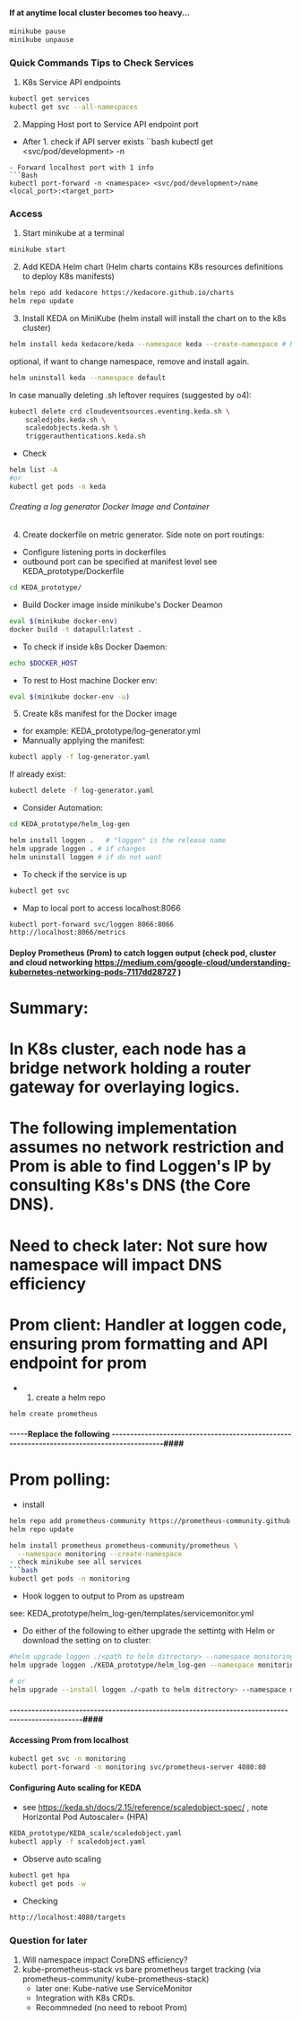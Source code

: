 #### If at anytime local cluster becomes too heavy... 

```bash
minikube pause
minikube unpause
```

### Quick Commands Tips to Check Services ###

1. K8s Service API endpoints
```Bash
kubectl get services
kubectl get svc --all-namespaces

```

2. Mapping Host port to Service API endpoint port

- After 1. check if API server exists
``bash
kubectl get <svc/pod/development> -n <namespace>
```
- Forward localhost port with 1 info
```Bash
kubectl port-forward -n <namespace> <svc/pod/development>/name <local_port>:<target_port>  

```

### Access 

1. Start minikube at a terminal
```bash 
minikube start
```

2. Add KEDA Helm chart  (Helm charts contains K8s resources definitions to deploy K8s manifests)

```bash
helm repo add kedacore https://kedacore.github.io/charts
helm repo update
```

3. Install KEDA on MiniKube (helm install will install the chart on to the k8s cluster)
```bash
helm install keda kedacore/keda --namespace keda --create-namespace # KEDA can be namespaced, thought the CRDs it controll remain unaffected.
```
optional, if want to change namespace, remove and install again.
```bash
helm uninstall keda --namespace default
```
In case manually deleting .sh leftover requires (suggested by o4):
```bash
kubectl delete crd cloudeventsources.eventing.keda.sh \
    scaledjobs.keda.sh \
    scaledobjects.keda.sh \
    triggerauthentications.keda.sh
```

- Check
```bash
helm list -A
#or 
kubectl get pods -n keda

```

###### Creating a log generator Docker Image and Container ####

4. Create dockerfile on metric generator. 
Side note on port routings:
- Configure listening ports in dockerfiles 
- outbound port can be specified at manifest level 
see KEDA_prototype/Dockerfile 

```bash 
cd KEDA_prototype/
```
- Build Docker image inside minikube's Docker Deamon

```bash
eval $(minikube docker-env)  
docker build -t datapull:latest .
```

- To check if inside k8s Docker Daemon:
```bash
echo $DOCKER_HOST
```

- To rest to Host machine Docker env:
```bash
eval $(minikube docker-env -u)
```

5. Create k8s manifest for the Docker image 
- for example:
KEDA_prototype/log-generator.yml 
- Mannually applying the manifest:
```bash
kubectl apply -f log-generator.yaml
```

If already exist:
```bash
kubectl delete -f log-generator.yaml
```
- Consider Automation: 
```bash
cd KEDA_prototype/helm_log-gen

helm install loggen .   # "loggen" is the release name
helm upgrade loggen . # if changes
helm uninstall loggen # if do not want 

```

- To check if the service is up 
```bash 
kubectl get svc
```
- Map to local port  to access localhost:8066
```bash 
kubectl port-forward svc/loggen 8066:8066
http://localhost:8066/metrics

```

#### Deploy Prometheus (Prom) to catch loggen output (check pod, cluster and cloud networking https://medium.com/google-cloud/understanding-kubernetes-networking-pods-7117dd28727 )
# Summary: 

# In K8s cluster, each node has a bridge network holding a router gateway for overlaying logics. 
# The following implementation assumes no network restriction and Prom is able to find Loggen's IP by consulting K8s's DNS (the Core DNS).
# Need to check later: Not sure how namespace will impact DNS efficiency 

# Prom client: Handler at loggen code, ensuring prom formatting and API endpoint for prom
- 1. create a helm repo 
```bash 
helm create prometheus
```


#### -----Replace the following -------------------------------------------------------------------------------------------####
# Prom polling: 
- install
```bash 
helm repo add prometheus-community https://prometheus-community.github.io/helm-charts
helm repo update

helm install prometheus prometheus-community/prometheus \
  --namespace monitoring --create-namespace
- check minikube see all services
```bash
kubectl get pods -n monitoring
```
- Hook loggen to output to Prom as upstream 

see:
KEDA_prototype/helm_log-gen/templates/servicemonitor.yml 

- Do either of the following to either upgrade the settintg with Helm or download the setting on to cluster:
```bash
#helm upgrade loggen ./<path to helm ditrectory> --namespace monitoring
helm upgrade loggen ./KEDA_prototype/helm_log-gen --namespace monitoring

# or
helm upgrade --install loggen ./<path to helm ditrectory> --namespace monitoring

```

#### ------------------------------------------------------------------------------------------------####

#### Accessing Prom from localhost

```bash
kubectl get svc -n monitoring 
kubectl port-forward -n monitoring svc/prometheus-server 4080:80
```





#### Configuring Auto scaling for KEDA

- see  https://keda.sh/docs/2.15/reference/scaledobject-spec/ , note Horizontal Pod Autoscaler= (HPA)
```bash
KEDA_prototype/KEDA_scale/scaledobject.yaml 
kubectl apply -f scaledobject.yaml
```

- Observe auto scaling

```bash
kubectl get hpa
kubectl get pods -w

```
- Checking 
```bash
http://localhost:4080/targets
```


### Question for later

1. Will namespace impact CoreDNS efficiency? 
2. kube-prometheus-stack vs bare prometheus target tracking (via prometheus-community/ kube-prometheus-stack)
      - later one: Kube-native use ServiceMonitor 
      - Integration with K8s CRDs. 
      - Recommneded (no need to reboot Prom)